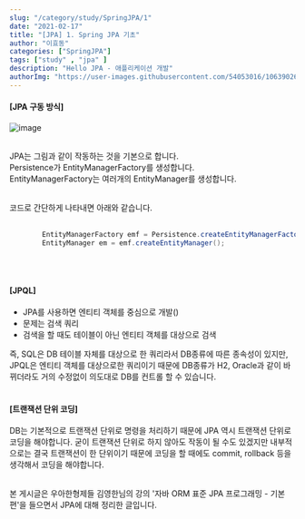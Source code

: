 ```yaml
---
slug: "/category/study/SpringJPA/1"
date: "2021-02-17"
title: "[JPA] 1. Spring JPA 기초"
author: "이효동"
categories: ["SpringJPA"]
tags: ["study" , "jpa" ]
description: "Hello JPA - 애플리케이션 개발"
authorImg: "https://user-images.githubusercontent.com/54053016/106390261-d4693200-642a-11eb-8ac8-eb8203cf74b9.png"
---
```



#### [JPA 구동 방식]
![image](https://user-images.githubusercontent.com/54053016/108169493-2359db80-713c-11eb-9cd9-84d64f661566.png)
<br><br>

JPA는 그림과 같이 작동하는 것을 기본으로 합니다.<br>
Persistence가 EntityManagerFactory를 생성합니다.<br>
EntityManagerFactory는 여러개의 EntityManager를 생성합니다.<br><br>

코드로 간단하게 나타내면 아래와 같습니다.<br><br>

```java
        EntityManagerFactory emf = Persistence.createEntityManagerFactory("hello");
        EntityManager em = emf.createEntityManager();
```
<br><br>

#### [JPQL]
- JPA를 사용하면 엔티티 객체를 중심으로 개발()
- 문제는 검색 쿼리
- 검색을 할 때도 테이블이 아닌 엔티티 객체를 대상으로 검색

즉, SQL은 DB 테이블 자체를 대상으로 한 쿼리라서 DB종류에 따른 종속성이 있지만, JPQL은 엔티티 객체를 대상으로한 쿼리이기 때문에 DB종류가 H2, Oracle과 같이 바뀌더라도 거의 수정없이 의도대로 DB를 컨트롤 할 수 있습니다.<br><br>

#### [트랜잭션 단위 코딩]
DB는 기본적으로 트랜잭션 단위로 명령을 처리하기 때문에 JPA 역시 트랜잭션 단위로 코딩을 해야합니다. 굳이 트랜잭션 단위로 하지 않아도 작동이 될 수도 있겠지만 내부적으로는 결국 트랜잭션이 한 단위이기 때문에 코딩을 할 때에도 commit, rollback 등을 생각해서 코딩을 해야합니다.<br><br>


 본 게시글은 우아한형제들 김영한님의 강의 '자바 ORM 표준 JPA 프로그래밍 - 기본편'을 들으면서 JPA에 대해 정리한 글입니다.<br>